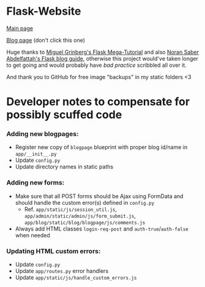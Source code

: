 # Flask-Website

[Main page](https://anonymousrand.xyz)

[Blog page](https://blog.anonymousrand.xyz) (don't click this one)

Huge thanks to [Miguel Grinberg's Flask Mega-Tutorial](https://blog.miguelgrinberg.com/post/the-flask-mega-tutorial-part-i-hello-world) and also [Noran Saber Abdelfattah's Flask blog guide](https://medium.com/@noransaber685/building-a-flask-blog-a-step-by-step-guide-for-beginners-8bffe925cd0e), otherwise this project would've taken longer to get going and would probably have *bad practice* scribbled all over it.

And thank you to GitHub for free image "backups" in my static folders <3

# Developer notes to compensate for possibly scuffed code

### Adding new blogpages:
- Register new copy of `blogpage` blueprint with proper blog id/name in `app/__init__.py`
- Update `config.py`
- Update directory names in static paths

### Adding new forms:
- Make sure that all POST forms should be Ajax using FormData and should handle the custom error(s) defined in `config.py`
  - Ref. `app/static/js/session_util.js`, `app/admin/static/admin/js/form_submit.js`, `app/blog/static/blog/blogpage/js/comments.js`
- Always add HTML classes `login-req-post` and `auth-true`/`auth-false` when needed

### Updating HTML custom errors:
- Update `config.py`
- Update `app/routes.py` error handlers
- Update `app/static/js/handle_custom_errors.js`
